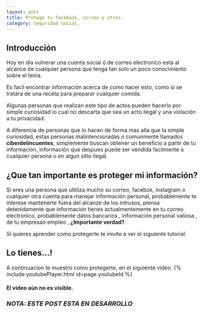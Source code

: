 ```yaml
---
layout: post
title: Protege tu facebook, correo y otros.
category: Seguridad social.
---
```

## Introducción

Hoy en dia vulnerar una cuenta social ó de correo electronico esta al alcance de cualquier persona que tenga 
tan solo un poco conocimiento sobre el tema.

Es facíl encontrar información acerca de como hacer esto, como si se tratára de una receta para preparar cualquier comida.

Algunas personas que realizan este tipo de actos pueden hacerlo por simple curiosidad lo cual no descarta que sea un acto ilegal y una violación a tu privacidad.

A diferencia de personas que lo hacen de forma mas alla que la simple curiosidad, estas personas malintencionadas o comunmente llamados **ciberdelincuentes**, simplemente buscan obtener un beneficio a partir de tu información, 
información que despues puede ser vendida facilmente a cualquier persona o en algun sitio ilegal.

## ¿Que tan importante es proteger mi información?

Si eres una persona que ultiliza mucho su correo, facebok, instagram o cualquier otra cuenta para manejar información personal, probablemente te interese mantenerte fuera del alcanze de los intrusos, piensa detenidamente que información tienes actualmentemente en tu correo electronico, probablemente datos bancarios , información personal valiosa , de tu empresao empleo , **¿Importante verdad?**.

Si quieres aprender como protegerte te inivito a ver el siguiente tutorial.

## Lo tienes...!

A continuacion te muestro como protegerte, en el siguiente video.
{% include youtubePlayer.html id=page.youtubeId %}

#### El video aùn no es visible.

### *NOTA: ESTE POST ESTA EN DESARROLLO*
